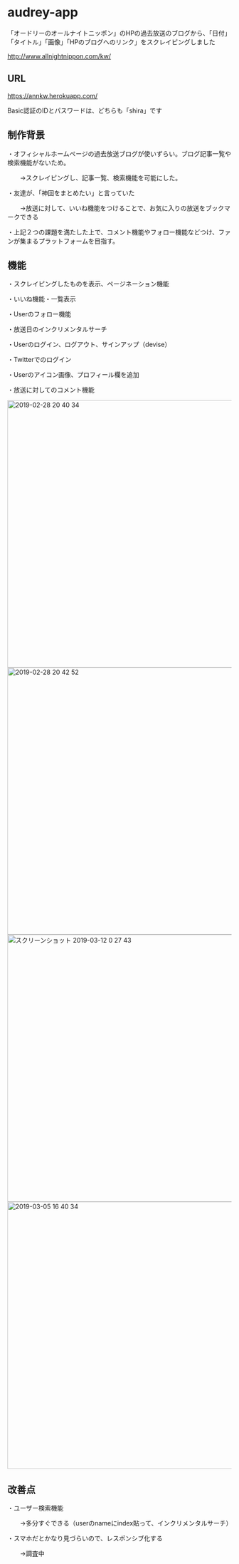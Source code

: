 # audrey-app

「オードリーのオールナイトニッポン」のHPの過去放送のブログから、「日付」「タイトル」「画像」「HPのブログへのリンク」をスクレイピングしました

http://www.allnightnippon.com/kw/

## URL

https://annkw.herokuapp.com/

Basic認証のIDとパスワードは、どちらも「shira」です

## 制作背景

・オフィシャルホームページの過去放送ブログが使いずらい。ブログ記事一覧や検索機能がないため。

　　→スクレイピングし、記事一覧、検索機能を可能にした。


・友達が、「神回をまとめたい」と言っていた

　　→放送に対して、いいね機能をつけることで、お気に入りの放送をブックマークできる


・上記２つの課題を満たした上で、コメント機能やフォロー機能などつけ、ファンが集まるプラットフォームを目指す。



## 機能

・スクレイピングしたものを表示、ページネーション機能

・いいね機能・一覧表示

・Userのフォロー機能

・放送日のインクリメンタルサーチ

・Userのログイン、ログアウト、サインアップ（devise）

・Twitterでのログイン

・Userのアイコン画像、プロフィール欄を追加

・放送に対してのコメント機能



<img width="600" alt="2019-02-28 20 40 34" src="https://user-images.githubusercontent.com/42834409/53564070-37941f00-3b99-11e9-8d7e-67dc2585ce60.png">


<img width="600" alt="2019-02-28 20 42 52" src="https://user-images.githubusercontent.com/42834409/53564150-71652580-3b99-11e9-8f14-011ba0679ba9.png">


<img width="600" alt="スクリーンショット 2019-03-12 0 27 43" src="https://user-images.githubusercontent.com/42834409/54135788-d0f6e700-445d-11e9-926e-8ab2dc2f48a8.png">


<img width="600" alt="2019-03-05 16 40 34" src="https://user-images.githubusercontent.com/42834409/53788534-780ee680-3f65-11e9-83b6-7070573d06b9.png">


## 改善点

・ユーザー検索機能

　　→多分すぐできる（userのnameにindex貼って、インクリメンタルサーチ）


・スマホだとかなり見づらいので、レスポンシブ化する

　　→調査中
